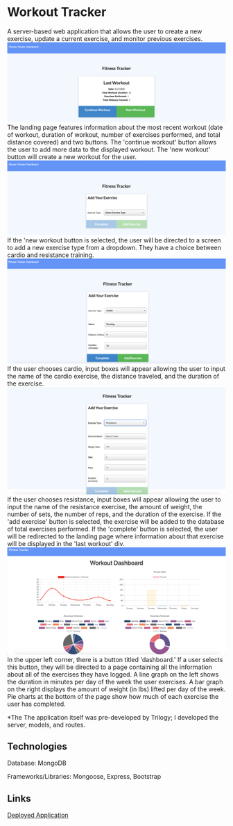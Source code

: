 # Workout Tracker
A server-based web application that allows the user to create a new exercise, update a current exercise, and monitor previous exercises.
![Home](/screenshots/ss1.png?raw=true)
The landing page features information about the most recent workout (date of workout, duration of workout, number of exercises performed, and total distance covered) and two buttons. The 'continue workout' button allows the user to add more data to the displayed workout. The 'new workout' button will create a new workout for the user.
![New Workout](/screenshots/ss2.png?raw=true)
If the 'new workout button is selected, the user will be directed to a screen to add a new exercise type from a dropdown. They have a choice between cardio and resistance training.
![New Cardio](/screenshots/ss3.png?raw=true)
If the user chooses cardio, input boxes will appear allowing the user to input the name of the cardio exercise, the distance traveled, and the duration of the exercise.
![New Resistance](/screenshots/ss5.png?raw=true)
If the user chooses resistance, input boxes will appear allowing the user to input the name of the resistance exercise, the amount of weight, the number of sets, the number of reps, and the duration of the exercise. If the 'add exercise' button is selected, the exercise will be added to the database of total exercises performed. If the 'complete' button is selected, the user will be redirected to the landing page where information about that exercise will be displayed in the 'last workout' div.
![Dashboard](/screenshots/ss4.png?raw=true)
In the upper left corner, there is a button titled 'dashboard.' If a user selects this button, they will be directed to a page containing all the information about all of the exercises they have logged. A line graph on the left shows the duration in minutes per day of the week the user exercises. A bar graph on the right displays the amount of weight (in lbs) lifted per day of the week. Pie charts at the bottom of the page show how much of each exercise the user has completed.

*The The application itself was pre-developed by Trilogy; I developed the server, models, and routes.

## Technologies
Database: MongoDB

Frameworks/Libraries: Mongoose, Express, Bootstrap

## Links

[Deployed Application](https://limitless-crag-08159.herokuapp.com/)